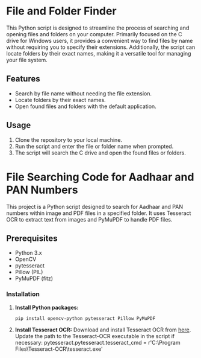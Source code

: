 # File and Folder Finder

This Python script is designed to streamline the process of searching and opening files and folders on your computer. Primarily focused on the C drive for Windows users, it provides a convenient way to find files by name without requiring you to specify their extensions. Additionally, the script can locate folders by their exact names, making it a versatile tool for managing your file system.

## Features

- Search by file name without needing the file extension.
- Locate folders by their exact names.
- Open found files and folders with the default application.

## Usage

1. Clone the repository to your local machine.
2. Run the script and enter the file or folder name when prompted.
3. The script will search the C drive and open the found files or folders.


# File Searching Code for Aadhaar and PAN Numbers

This project is a Python script designed to search for Aadhaar and PAN numbers within image and PDF files in a specified folder. It uses Tesseract OCR to extract text from images and PyMuPDF to handle PDF files.

## Prerequisites

- Python 3.x
- OpenCV
- pytesseract
- Pillow (PIL)
- PyMuPDF (fitz)

### Installation

1. **Install Python packages:**
   ```bash
   pip install opencv-python pytesseract Pillow PyMuPDF

2. **Install Tesseract OCR:**
Download and install Tesseract OCR from [here](https://github.com/UB-Mannheim/tesseract/wiki).
Update the path to the Tesseract-OCR executable in the script if necessary:
    pytesseract.pytesseract.tesseract_cmd = r'C:\Program Files\Tesseract-OCR\tesseract.exe'

